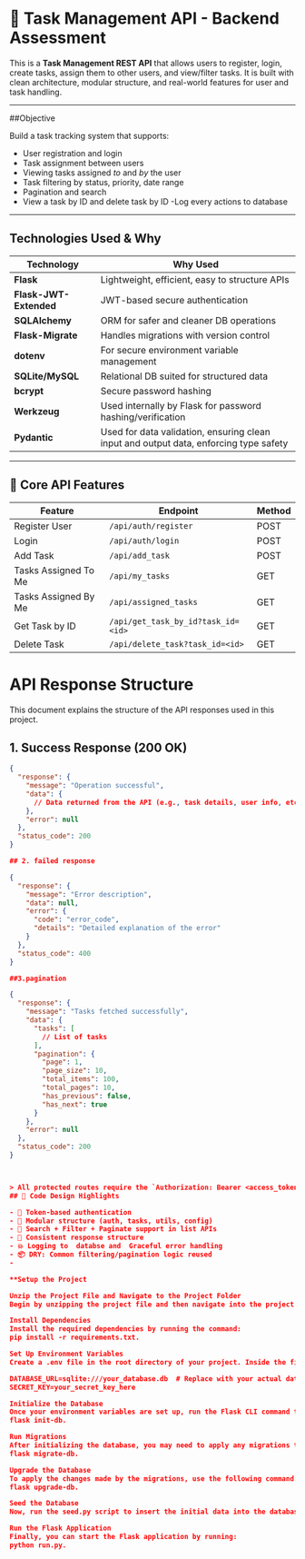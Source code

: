 # 🧾 Task Management API - Backend Assessment

This is a **Task Management REST API** that allows users to register, login, create tasks, assign them to other users, and view/filter tasks. It is built with clean architecture, modular structure, and real-world features for user and task handling.

---

##Objective

Build a task tracking system that supports:
- User registration and login
- Task assignment between users
- Viewing tasks assigned *to* and *by* the user
- Task filtering by status, priority, date range
- Pagination and search
- View a task by ID and delete task by ID
-Log every actions to  database 
---

## Technologies Used & Why 

| Technology              | Why Used |
|------------------------|----------|
| **Flask**               | Lightweight, efficient, easy to structure APIs |
| **Flask-JWT-Extended**  | JWT-based secure authentication |
| **SQLAlchemy**          | ORM for safer and cleaner DB operations |
| **Flask-Migrate**       | Handles migrations with version control |
| **dotenv**              | For secure environment variable management |
| **SQLite/MySQL**        | Relational DB suited for structured data |
| **bcrypt**              | Secure password hashing |
| **Werkzeug**            | Used internally by Flask for password hashing/verification |
| **Pydantic**            | Used for data validation, ensuring clean input and output data, enforcing type safety |

---








## 🧪 Core API Features

| Feature                 | Endpoint                                | Method |
|------------------------|------------------------------------------|--------|
| Register User          | `/api/auth/register`                    | POST   |
| Login                  | `/api/auth/login`                       | POST   |
| Add Task               | `/api/add_task`                         | POST   |
| Tasks Assigned To Me   | `/api/my_tasks`                         | GET    |
| Tasks Assigned By Me   | `/api/assigned_tasks`                   | GET    |
| Get Task by ID         | `/api/get_task_by_id?task_id=<id>`      | GET    |
| Delete Task            | `/api/delete_task?task_id=<id>`         | GET    |



# API Response Structure

This document explains the structure of the API responses used in this project.

## 1. Success Response (200 OK)

```json
{
  "response": {
    "message": "Operation successful",
    "data": {
      // Data returned from the API (e.g., task details, user info, etc.)
    },
    "error": null
  },
  "status_code": 200
}

## 2. failed response 

{
  "response": {
    "message": "Error description",
    "data": null,
    "error": {
      "code": "error_code",
      "details": "Detailed explanation of the error"
    }
  },
  "status_code": 400
}

##3.pagination 

{
  "response": {
    "message": "Tasks fetched successfully",
    "data": {
      "tasks": [
        // List of tasks
      ],
      "pagination": {
        "page": 1,
        "page_size": 10,
        "total_items": 100,
        "total_pages": 10,
        "has_previous": false,
        "has_next": true
      }
    },
    "error": null
  },
  "status_code": 200
}



> All protected routes require the `Authorization: Bearer <access_token>` header
## 🧠 Code Design Highlights

- 🔐 Token-based authentication
- 🧱 Modular structure (auth, tasks, utils, config)
- 🧭 Search + Filter + Paginate support in list APIs
- 📡 Consistent response structure
- 💥 Logging to  databse and  Graceful error handling 
- 📦 DRY: Common filtering/pagination logic reused
- 

**Setup the Project

Unzip the Project File and Navigate to the Project Folder
Begin by unzipping the project file and then navigate into the project directory.

Install Dependencies
Install the required dependencies by running the command:
pip install -r requirements.txt.

Set Up Environment Variables
Create a .env file in the root directory of your project. Inside the file, add the necessary environment variables like the database URL and secret key. For example:

DATABASE_URL=sqlite:///your_database.db  # Replace with your actual database URL  
SECRET_KEY=your_secret_key_here

Initialize the Database
Once your environment variables are set up, run the Flask CLI command to initialize the database:
flask init-db.

Run Migrations
After initializing the database, you may need to apply any migrations to reflect model changes. You can do this by running:
flask migrate-db.

Upgrade the Database
To apply the changes made by the migrations, use the following command:
flask upgrade-db.

Seed the Database
Now, run the seed.py script to insert the initial data into the database.

Run the Flask Application
Finally, you can start the Flask application by running:
python run.py.
